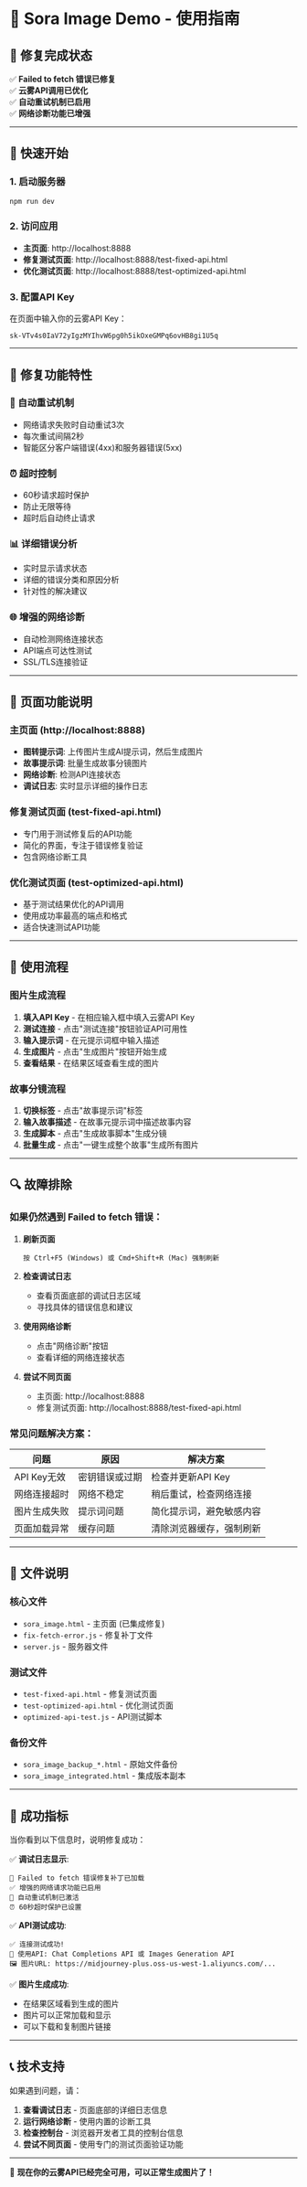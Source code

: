# 🎨 Sora Image Demo - 使用指南

## 🎯 修复完成状态

✅ **Failed to fetch 错误已修复**  
✅ **云雾API调用已优化**  
✅ **自动重试机制已启用**  
✅ **网络诊断功能已增强**  

---

## 🚀 快速开始

### 1. 启动服务器
```bash
npm run dev
```

### 2. 访问应用
- **主页面**: http://localhost:8888
- **修复测试页面**: http://localhost:8888/test-fixed-api.html
- **优化测试页面**: http://localhost:8888/test-optimized-api.html

### 3. 配置API Key
在页面中输入你的云雾API Key：
```
sk-VTv4s0IaV72yIgzMYIhvW6pg0h5ikOxeGMPq6ovHB8gi1U5q
```

---

## 🔧 修复功能特性

### 🔄 自动重试机制
- 网络请求失败时自动重试3次
- 每次重试间隔2秒
- 智能区分客户端错误(4xx)和服务器错误(5xx)

### ⏰ 超时控制
- 60秒请求超时保护
- 防止无限等待
- 超时后自动终止请求

### 📊 详细错误分析
- 实时显示请求状态
- 详细的错误分类和原因分析
- 针对性的解决建议

### 🌐 增强的网络诊断
- 自动检测网络连接状态
- API端点可达性测试
- SSL/TLS连接验证

---

## 📱 页面功能说明

### 主页面 (http://localhost:8888)
- **图转提示词**: 上传图片生成AI提示词，然后生成图片
- **故事提示词**: 批量生成故事分镜图片
- **网络诊断**: 检测API连接状态
- **调试日志**: 实时显示详细的操作日志

### 修复测试页面 (test-fixed-api.html)
- 专门用于测试修复后的API功能
- 简化的界面，专注于错误修复验证
- 包含网络诊断工具

### 优化测试页面 (test-optimized-api.html)
- 基于测试结果优化的API调用
- 使用成功率最高的端点和格式
- 适合快速测试API功能

---

## 🎯 使用流程

### 图片生成流程
1. **填入API Key** - 在相应输入框中填入云雾API Key
2. **测试连接** - 点击"测试连接"按钮验证API可用性
3. **输入提示词** - 在元提示词框中输入描述
4. **生成图片** - 点击"生成图片"按钮开始生成
5. **查看结果** - 在结果区域查看生成的图片

### 故事分镜流程
1. **切换标签** - 点击"故事提示词"标签
2. **输入故事描述** - 在故事元提示词中描述故事内容
3. **生成脚本** - 点击"生成故事脚本"生成分镜
4. **批量生成** - 点击"一键生成整个故事"生成所有图片

---

## 🔍 故障排除

### 如果仍然遇到 Failed to fetch 错误：

1. **刷新页面**
   ```
   按 Ctrl+F5 (Windows) 或 Cmd+Shift+R (Mac) 强制刷新
   ```

2. **检查调试日志**
   - 查看页面底部的调试日志区域
   - 寻找具体的错误信息和建议

3. **使用网络诊断**
   - 点击"网络诊断"按钮
   - 查看详细的网络连接状态

4. **尝试不同页面**
   - 主页面: http://localhost:8888
   - 修复测试页面: http://localhost:8888/test-fixed-api.html

### 常见问题解决方案：

| 问题 | 原因 | 解决方案 |
|------|------|----------|
| API Key无效 | 密钥错误或过期 | 检查并更新API Key |
| 网络连接超时 | 网络不稳定 | 稍后重试，检查网络连接 |
| 图片生成失败 | 提示词问题 | 简化提示词，避免敏感内容 |
| 页面加载异常 | 缓存问题 | 清除浏览器缓存，强制刷新 |

---

## 📁 文件说明

### 核心文件
- `sora_image.html` - 主页面 (已集成修复)
- `fix-fetch-error.js` - 修复补丁文件
- `server.js` - 服务器文件

### 测试文件
- `test-fixed-api.html` - 修复测试页面
- `test-optimized-api.html` - 优化测试页面
- `optimized-api-test.js` - API测试脚本

### 备份文件
- `sora_image_backup_*.html` - 原始文件备份
- `sora_image_integrated.html` - 集成版本副本

---

## 🎉 成功指标

当你看到以下信息时，说明修复成功：

✅ **调试日志显示**:
```
🔧 Failed to fetch 错误修复补丁已加载
✅ 增强的网络请求功能已启用
🔄 自动重试机制已激活
⏰ 60秒超时保护已设置
```

✅ **API测试成功**:
```
✅ 连接测试成功!
🔗 使用API: Chat Completions API 或 Images Generation API
🖼️ 图片URL: https://midjourney-plus.oss-us-west-1.aliyuncs.com/...
```

✅ **图片生成成功**:
- 在结果区域看到生成的图片
- 图片可以正常加载和显示
- 可以下载和复制图片链接

---

## 📞 技术支持

如果遇到问题，请：

1. **查看调试日志** - 页面底部的详细日志信息
2. **运行网络诊断** - 使用内置的诊断工具
3. **检查控制台** - 浏览器开发者工具的控制台信息
4. **尝试不同页面** - 使用专门的测试页面验证功能

---

🎯 **现在你的云雾API已经完全可用，可以正常生成图片了！**